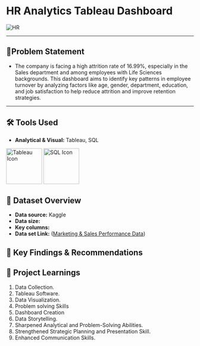 # **HR Analytics Tableau Dashboard**




![HR](https://github.com/user-attachments/assets/fe9f11da-1c50-4c34-a956-410bb46a1e32)




--------------------------------------------------------------------------------------------------------------------------------------------------------------------------------------------------------------------





## 🎯Problem Statement

 - The company is facing a high attrition rate of 16.99%, especially in the Sales department and among employees with Life Sciences backgrounds. This dashboard aims to identify key patterns in employee turnover by analyzing factors like age, gender, department, education, and job satisfaction to help reduce attrition and improve retention strategies.





-------------------------------------------------------------------------------------------------------------------------------------------------------------------------------------------------------------------

## 🛠️ Tools Used

- **Analytical & Visual:** Tableau, SQL

<img width="96" height="96" src="https://img.icons8.com/color/144/tableau-software.png" alt="Tableau Icon"/> <img width="96" height="96" src="https://img.icons8.com/color/144/sql.png" alt="SQL Icon"/>




## 📅 Dataset Overview

- **Data source:** Kaggle
- **Data size:** 
- **Key columns:** 
- **Data set Link:** ([Marketing & Sales Performance Data]())



## 🔎 Key Findings & Recommendations








## 🧠 Project Learnings
1. Data Collection.
2. Tableau Software.
3. Data Visualization.
4. Problem solving Skills
5. Dashboard Creation
6. Data Storytelling.
7. Sharpened Analytical and Problem-Solving Abilities.
8. Strengthened Strategic Planning and Presentation Skill.
9. Enhanced Communication Skills.












